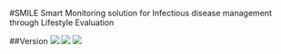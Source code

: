 #SMILE
Smart Monitoring solution for Infectious disease management through Lifestyle Evaluation

##Version
   <img src=https://img.shields.io/badge/Node-16.13.0-green />
   <img src=https://img.shields.io/badge/YARN-1.22.17-red />
   <img src=https://img.shields.io/badge/React-17-skyblue />
